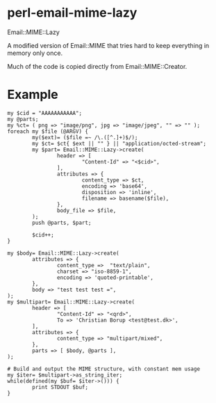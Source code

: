 # perl-email-mime-lazy
Email::MIME::Lazy

A modified version of Email::MIME that tries hard to keep everything
in memory only once.

Much of the code is copied directly from Email::MIME::Creator.

# Example

	my $cid = "AAAAAAAAAAA";
	my @parts;
	my %ct= ( png => "image/png", jpg => "image/jpeg", "" => "" );
	foreach my $file (@ARGV) {
	        my($ext)= ($file =~ /\.([^.]+)$/);
	        my $ct= $ct{ $ext || "" } || "application/octed-stream";
	        my $part= Email::MIME::Lazy->create(
	                header => [
	                        "Content-Id" => "<$cid>",
	                ],
	                attributes => {
	                        content_type => $ct,
	                        encoding => 'base64',
	                        disposition => 'inline',
	                        filename => basename($file),
	                },
	                body_file => $file,
	        );
	        push @parts, $part;
	
	        $cid++;
	}

	my $body= Email::MIME::Lazy->create(
	        attributes => {
	                content_type =>  "text/plain",
	                charset => "iso-8859-1",
	                encoding => 'quoted-printable',
	        },
	        body => "test test test =",
	);
	my $multipart= Email::MIME::Lazy->create(
	        header => [
	                "Content-Id" => "<qrd>",
	                To => 'Christian Borup <test@test.dk>',
	        ],
	        attributes => {
	                content_type => "multipart/mixed",
	        },
	        parts => [ $body, @parts ],
	);
	
	# Build and output the MIME structure, with constant mem usage
	my $iter= $multipart->as_string_iter;
	while(defined(my $buf= $iter->())) {
	        print STDOUT $buf;
	}
	
